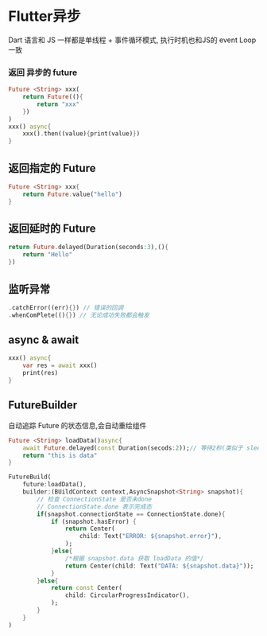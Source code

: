 # Flutter异步

Dart 语言和 JS 一样都是单线程 + 事件循环模式, 执行时机也和JS的 event Loop 一致

### 返回 异步的 future

```dart
Future <String> xxx(
	return Future((){
        return "xxx"
    })
)
xxx() async{
    xxx().then((value){print(value)})
}
```

## 返回指定的 Future

```dart
Future <String> xxx{
    return Future.value("hello")
}
```

## 返回延时的 Future

```dart
return Future.delayed(Duration(seconds:3),(){
    return "Hello"
})
```

## 监听异常

```dart
.catchError((err){}) // 错误的回调
.whenComPlete((){}) // 无论成功失败都会触发
```

## async & await

```dart
xxx() async{
    var res = await xxx()
    print(res)
}
```

## FutureBuilder

自动追踪 Future 的状态信息,会自动重绘组件

```dart
Future <String> loadData()async{
    await Future.delayed(const Duration(secods:2));// 等待2秒(类似于 sleep )
    return "this is data"
}

FutureBuild(
	future:loadData(),
    builder:(BUildContext context,AsyncSnapshot<String> snapshot){
        // 检查 ConnectionState 是否未done
        // ConnectionState.done 表示完成态
        if(snapshot.connectionState == ConnectionState.done){ 
            if (snapshot.hasError) {
                return Center(
					child: Text("ERROR: ${snapshot.error}"),
				);
            }else{
                /*根据 snapshot.data 获取 loadData 的值*/
                return Center(child: Text("DATA: ${snapshot.data}"));
            }
        }else{
            return const Center(
				child: CircularProgressIndicator(),
			);
        }
    }
)
```



